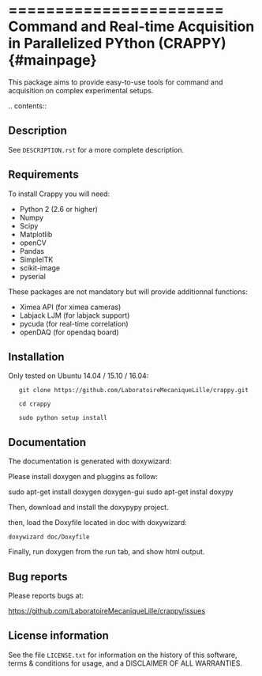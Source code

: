 =======================
Command and Real-time Acquisition in Parallelized PYthon (CRAPPY){#mainpage}
=======================

This package aims to provide easy-to-use tools for command and acquisition on 
complex experimental setups.

.. contents::

Description
-----------

See ``DESCRIPTION.rst`` for a more complete description.

Requirements
------------

To install Crappy you will need:

- Python 2 (2.6 or higher)
- Numpy
- Scipy
- Matplotlib
- openCV
- Pandas
- SimpleITK
- scikit-image
- pyserial

These packages are not mandatory but will provide additionnal functions:
- Ximea API (for ximea cameras)
- Labjack LJM (for labjack support)
- pycuda (for real-time correlation)
- openDAQ (for opendaq board)

Installation
------------

Only tested on Ubuntu 14.04 / 15.10 / 16.04:

       git clone https://github.com/LaboratoireMecaniqueLille/crappy.git
       
       cd crappy

       sudo python setup install


Documentation
-------------

The documentation is generated with doxywizard:

Please install doxygen and pluggins as follow:

sudo apt-get install doxygen doxygen-gui
sudo apt-get instal doxypy

Then, download and install the doxypypy project.

then, load the Doxyfile located in doc with doxywizard:

    doxywizard doc/Doxyfile

Finally, run doxygen from the run tab, and show html output.


Bug reports
-----------

Please reports bugs at:

https://github.com/LaboratoireMecaniqueLille/crappy/issues


License information
-------------------

See the file ``LICENSE.txt`` for information on the history of this
software, terms & conditions for usage, and a DISCLAIMER OF ALL
WARRANTIES.
